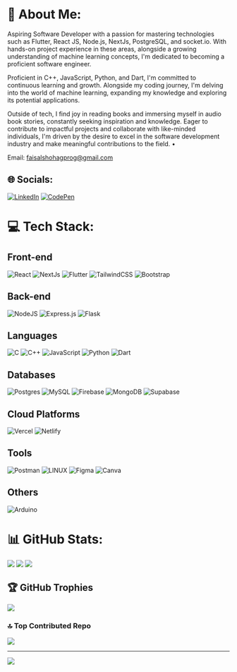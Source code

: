 # 💫 About Me:
Aspiring Software Developer with a passion for mastering technologies such as Flutter, React JS, Node.js, NextJs, PostgreSQL, and socket.io. With hands-on project experience in these areas, alongside a growing understanding of machine learning concepts, I'm dedicated to becoming a proficient software engineer.

Proficient in C++, JavaScript, Python, and Dart, I'm committed to continuous learning and growth. Alongside my coding journey, I'm delving into the world of machine learning, expanding my knowledge and exploring its potential applications.

Outside of tech, I find joy in reading books and immersing myself in audio book stories, constantly seeking inspiration and knowledge. Eager to contribute to impactful projects and collaborate with like-minded individuals, I'm driven by the desire to excel in the software development industry and make meaningful contributions to the field.
•

Email: faisalshohagprog@gmail.com


## 🌐 Socials:
[![LinkedIn](https://img.shields.io/badge/LinkedIn-%230077B5.svg?logo=linkedin&logoColor=white)](https://linkedin.com/in/faisal-shohag) 
[![CodePen](https://img.shields.io/badge/Codepen-%230077B5.svg?logo=CodePen&logoColor=white)](https://codepen.io/faisalbrur) 

# 💻 Tech Stack:
## Front-end
![React](https://img.shields.io/badge/react-%2320232a.svg?style=for-the-badge&logo=react&logoColor=%2361DAFB)  ![NextJs](https://img.shields.io/badge/next.js-000000?style=for-the-badge&logo=nextdotjs&logoColor=white) ![Flutter](https://img.shields.io/badge/Flutter-%2302569B.svg?style=for-the-badge&logo=Flutter&logoColor=white)  ![TailwindCSS](https://img.shields.io/badge/tailwindcss-%2338B2AC.svg?style=for-the-badge&logo=tailwind-css&logoColor=white) ![Bootstrap](https://img.shields.io/badge/bootstrap-%238511FA.svg?style=for-the-badge&logo=bootstrap&logoColor=white) 

## Back-end
![NodeJS](https://img.shields.io/badge/node.js-6DA55F?style=for-the-badge&logo=node.js&logoColor=white) ![Express.js](https://img.shields.io/badge/express.js-%23404d59.svg?style=for-the-badge&logo=express&logoColor=%2361DAFB)  ![Flask](https://img.shields.io/badge/flask-%23000.svg?style=for-the-badge&logo=flask&logoColor=white)

## Languages
![C](https://img.shields.io/badge/c-%2300599C.svg?style=for-the-badge&logo=c&logoColor=white) ![C++](https://img.shields.io/badge/c++-%2300599C.svg?style=for-the-badge&logo=c%2B%2B&logoColor=white) ![JavaScript](https://img.shields.io/badge/javascript-%23323330.svg?style=for-the-badge&logo=javascript&logoColor=%23F7DF1E) ![Python](https://img.shields.io/badge/python-3670A0?style=for-the-badge&logo=python&logoColor=ffdd54) ![Dart](https://img.shields.io/badge/dart-%230175C2.svg?style=for-the-badge&logo=dart&logoColor=white)

## Databases
![Postgres](https://img.shields.io/badge/postgres-%23316192.svg?style=for-the-badge&logo=postgresql&logoColor=white) ![MySQL](https://img.shields.io/badge/mysql-%2300f.svg?style=for-the-badge&logo=mysql&logoColor=white) ![Firebase](https://img.shields.io/badge/firebase-%23039BE5.svg?style=for-the-badge&logo=firebase)  ![MongoDB](https://img.shields.io/badge/MongoDB-%234ea94b.svg?style=for-the-badge&logo=mongodb&logoColor=white) ![Supabase](https://img.shields.io/badge/Supabase-3ECF8E?style=for-the-badge&logo=supabase&logoColor=white)

## Cloud Platforms
![Vercel](https://img.shields.io/badge/vercel-%23000000.svg?style=for-the-badge&logo=vercel&logoColor=white) ![Netlify](https://img.shields.io/badge/netlify-%23000000.svg?style=for-the-badge&logo=netlify&logoColor=#00C7B7)

## Tools
![Postman](https://img.shields.io/badge/Postman-FF6C37?style=for-the-badge&logo=postman&logoColor=white) ![LINUX](https://img.shields.io/badge/Linux-FCC624?style=for-the-badge&logo=linux&logoColor=black)  ![Figma](https://img.shields.io/badge/figma-%23F24E1E.svg?style=for-the-badge&logo=figma&logoColor=white) ![Canva](https://img.shields.io/badge/Canva-%2300C4CC.svg?style=for-the-badge&logo=Canva&logoColor=white)

## Others
![Arduino](https://img.shields.io/badge/-Arduino-00979D?style=for-the-badge&logo=Arduino&logoColor=white)
   
# 📊 GitHub Stats:
![](https://github-readme-stats.vercel.app/api?username=faisal-shohag&theme=dracula&hide_border=false&include_all_commits=true&count_private=true)
![](https://github-readme-streak-stats.herokuapp.com/?user=faisal-shohag&theme=dracula&hide_border=false)
![](https://github-readme-stats.vercel.app/api/top-langs/?username=faisal-shohag&theme=dracula&hide_border=false&include_all_commits=true&count_private=true&layout=compact)
## 🏆 GitHub Trophies
![](https://github-profile-trophy.vercel.app/?username=faisal-shohag&theme=tokyonight&no-frame=true&no-bg=false&margin-w=4)

### 🔝 Top Contributed Repo
![](https://github-contributor-stats.vercel.app/api?username=faisal-shohag&limit=5&theme=radical&combine_all_yearly_contributions=true)

---
[![](https://visitcount.itsvg.in/api?id=faisal-shohag&icon=1&color=4)](https://visitcount.itsvg.in)

<!-- Proudly created with GPRM ( https://gprm.itsvg.in ) -->

